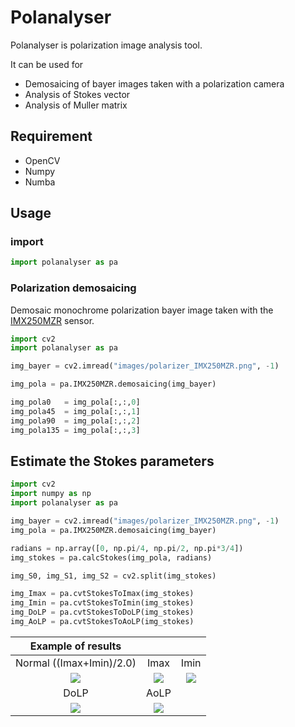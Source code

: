 # Polanalyser
Polanalyser is polarization image analysis tool. 

It can be used for 
* Demosaicing of bayer images taken with a polarization camera
* Analysis of Stokes vector
* Analysis of Muller matrix

## Requirement
* OpenCV
* Numpy
* Numba

## Usage
### import 
```python
import polanalyser as pa
```

### Polarization demosaicing
Demosaic monochrome polarization bayer image taken with the [IMX250MZR](https://www.sony-semicon.co.jp/e/products/IS/polarization/product.html) sensor.
```python
import cv2
import polanalyser as pa

img_bayer = cv2.imread("images/polarizer_IMX250MZR.png", -1)

img_pola = pa.IMX250MZR.demosaicing(img_bayer)

img_pola0   = img_pola[:,:,0]
img_pola45  = img_pola[:,:,1]
img_pola90  = img_pola[:,:,2]
img_pola135 = img_pola[:,:,3]
```

## Estimate the Stokes parameters
```python
import cv2
import numpy as np
import polanalyser as pa

img_bayer = cv2.imread("images/polarizer_IMX250MZR.png", -1)
img_pola = pa.IMX250MZR.demosaicing(img_bayer)

radians = np.array([0, np.pi/4, np.pi/2, np.pi*3/4])
img_stokes = pa.calcStokes(img_pola, radians)

img_S0, img_S1, img_S2 = cv2.split(img_stokes)

img_Imax = pa.cvtStokesToImax(img_stokes)
img_Imin = pa.cvtStokesToImin(img_stokes)
img_DoLP = pa.cvtStokesToDoLP(img_stokes)
img_AoLP = pa.cvtStokesToAoLP(img_stokes)
```

|Example of results| | |
|:-:|:-:|:-:|
|Normal ((Imax+Imin)/2.0)|Imax|Imin|
|![](https://github.com/elerac/PolarizationImaging/blob/manuscript/polarizer_IMX250MZR_intensity.jpg)|![](https://github.com/elerac/PolarizationImaging/blob/manuscript/polarizer_IMX250MZR_max.jpg)|![](https://github.com/elerac/PolarizationImaging/blob/manuscript/polarizer_IMX250MZR_min.jpg)|
|DoLP|AoLP||
|![](https://github.com/elerac/PolarizationImaging/blob/manuscript/polarizer_IMX250MZR_DoLP.jpg)|![](https://github.com/elerac/PolarizationImaging/blob/manuscript/polarizer_IMX250MZR_AoLP.jpg)||
